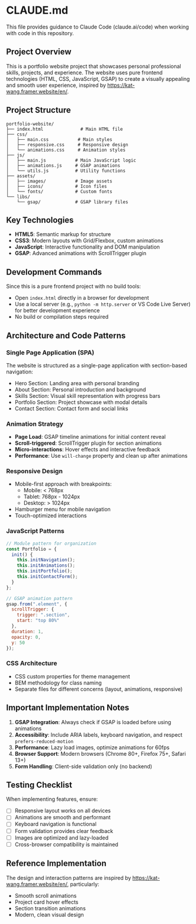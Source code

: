 # CLAUDE.md

This file provides guidance to Claude Code (claude.ai/code) when working with code in this repository.

## Project Overview

This is a portfolio website project that showcases personal professional skills, projects, and experience. The website uses pure frontend technologies (HTML, CSS, JavaScript, GSAP) to create a visually appealing and smooth user experience, inspired by https://kat-wang.framer.website/en/.

## Project Structure

```
portfolio-website/
├── index.html              # Main HTML file
├── css/
│   ├── main.css           # Main styles
│   ├── responsive.css     # Responsive design
│   └── animations.css     # Animation styles
├── js/
│   ├── main.js           # Main JavaScript logic
│   ├── animations.js     # GSAP animations
│   └── utils.js          # Utility functions
├── assets/
│   ├── images/           # Image assets
│   ├── icons/            # Icon files
│   └── fonts/            # Custom fonts
└── libs/
    └── gsap/             # GSAP library files
```

## Key Technologies

- **HTML5**: Semantic markup for structure
- **CSS3**: Modern layouts with Grid/Flexbox, custom animations
- **JavaScript**: Interactive functionality and DOM manipulation
- **GSAP**: Advanced animations with ScrollTrigger plugin

## Development Commands

Since this is a pure frontend project with no build tools:
- Open `index.html` directly in a browser for development
- Use a local server (e.g., `python -m http.server` or VS Code Live Server) for better development experience
- No build or compilation steps required

## Architecture and Code Patterns

### Single Page Application (SPA)
The website is structured as a single-page application with section-based navigation:
- Hero Section: Landing area with personal branding
- About Section: Personal introduction and background
- Skills Section: Visual skill representation with progress bars
- Portfolio Section: Project showcase with modal details
- Contact Section: Contact form and social links

### Animation Strategy
- **Page Load**: GSAP timeline animations for initial content reveal
- **Scroll-triggered**: ScrollTrigger plugin for section animations
- **Micro-interactions**: Hover effects and interactive feedback
- **Performance**: Use `will-change` property and clean up after animations

### Responsive Design
- Mobile-first approach with breakpoints:
  - Mobile: < 768px
  - Tablet: 768px - 1024px
  - Desktop: > 1024px
- Hamburger menu for mobile navigation
- Touch-optimized interactions

### JavaScript Patterns
```javascript
// Module pattern for organization
const Portfolio = {
  init() {
    this.initNavigation();
    this.initAnimations();
    this.initPortfolio();
    this.initContactForm();
  }
};

// GSAP animation pattern
gsap.from(".element", {
  scrollTrigger: {
    trigger: ".section",
    start: "top 80%"
  },
  duration: 1,
  opacity: 0,
  y: 50
});
```

### CSS Architecture
- CSS custom properties for theme management
- BEM methodology for class naming
- Separate files for different concerns (layout, animations, responsive)

## Important Implementation Notes

1. **GSAP Integration**: Always check if GSAP is loaded before using animations
2. **Accessibility**: Include ARIA labels, keyboard navigation, and respect `prefers-reduced-motion`
3. **Performance**: Lazy load images, optimize animations for 60fps
4. **Browser Support**: Modern browsers (Chrome 80+, Firefox 75+, Safari 13+)
5. **Form Handling**: Client-side validation only (no backend)

## Testing Checklist

When implementing features, ensure:
- [ ] Responsive layout works on all devices
- [ ] Animations are smooth and performant
- [ ] Keyboard navigation is functional
- [ ] Form validation provides clear feedback
- [ ] Images are optimized and lazy-loaded
- [ ] Cross-browser compatibility is maintained

## Reference Implementation

The design and interaction patterns are inspired by https://kat-wang.framer.website/en/, particularly:
- Smooth scroll animations
- Project card hover effects
- Section transition animations
- Modern, clean visual design
